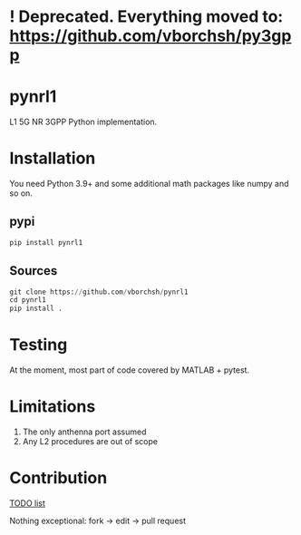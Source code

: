 # ! Deprecated. Everything moved to: https://github.com/vborchsh/py3gpp

# pynrl1

L1 5G NR 3GPP Python implementation.

# Installation

You need Python 3.9+ and some additional math packages like numpy and so on.

## pypi

```python
pip install pynrl1
```

## Sources

```python
git clone https://github.com/vborchsh/pynrl1
cd pynrl1
pip install .
```

# Testing

At the moment, most part of code covered by MATLAB + pytest.

# Limitations

1. The only anthenna port assumed
2. Any L2 procedures are out of scope

# Contribution

[TODO list](https://github.com/vborchsh/pynrl1/blob/master/TODO.md)

Nothing exceptional: fork -> edit -> pull request

